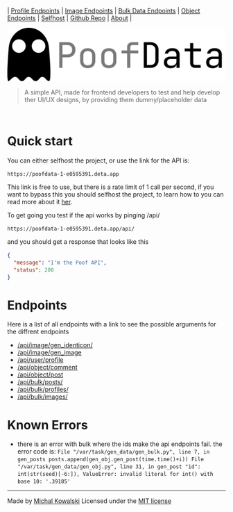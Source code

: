 | [Profile Endpoints](./Personal.md)  | [Image Endpoints](./Images.md)  | [Bulk Data Endpoints](./Bulk.md) | [Object Endpoints](./Object.md)  | [Selfhost](./Selfhost.md) | [Github Repo](https://github.com/imkowalski/PoofData) | [About](./About.md) |

![img](./img/PoofData.png)

> A simple API, made for frontend developers to test and help develop ther UI/UX designs, by providing them dummy/placeholder data
<br>

# Quick start

You can either selfhost the project, or use the link for the API is:
````
https://poofdata-1-e0595391.deta.app
````  
This link is free to use, but there is a rate limit of 1 call per second, if you want to bypass this you should selfhost the project, to learn how to you can read more about it [her](./selfhost.md).

To get going you test if the api works by pinging /api/
````
https://poofdata-1-e0595391.deta.app/api/
```` 
and you should get a response that looks like this
````json
{
  "message": "I'm the Poof API",
  "status": 200
}
````

# Endpoints
Here is a list of all endpoints with a link to see the possible arguments for the diffrent endpoints
- [/api/image/gen_identicon/](https://imkowalski.github.io/PoofData/Images#apiimagegen_identicon)
- [/api/image/gen_image](https://imkowalski.github.io/PoofData/Images#apiimagegen_image)
- [/api/user/profile](https://imkowalski.github.io/PoofData/Personal#apiuserprofile)
- [/api/object/comment](https://imkowalski.github.io/PoofData/Object#apiobjectcomment)
- [/api/object/post](https://imkowalski.github.io/PoofData/Object#apiobjectpost)
- [/api/bulk/posts/](https://imkowalski.github.io/PoofData/Bulk#apibulkposts)
- [/api/bulk/profiles/](https://imkowalski.github.io/PoofData/Bulk#apibulkprofiles)
- [/api/bulk/images/](https://imkowalski.github.io/PoofData/Bulk#apibulkimages)

# Known Errors
- there is an error with bulk where the ids make the api endpoints fail. the error code is: ````File "/var/task/gen_data/gen_bulk.py", line 7, in gen_posts
posts.append(gen_obj.gen_post(time.time()+i))
File "/var/task/gen_data/gen_obj.py", line 31, in gen_post
"id": int(str(seed)[-6:]),
ValueError: invalid literal for int() with base 10: '.39185'````
_____
Made by [Michal Kowalski](https://github.com/imkowalski)
Licensed under the [MIT license](https://opensource.org/license/mit/)

